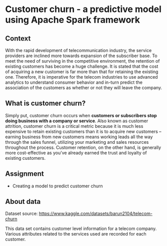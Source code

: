 # Customer churn - a predictive model using Apache Spark framework

## Context

With the rapid development of telecommunication industry, the service providers are inclined more towards expansion of the subscriber base. To meet the need of surviving in the competitive environment, the retention of existing customers has become a huge challenge. It is stated that the cost of acquiring a new customer is far more than that for retaining the existing one. Therefore, it is imperative for the telecom industries to use advanced analytics to understand consumer behavior and in-turn predict the association of the customers as whether or not they will leave the company.

## What is customer churn?

Simply put, customer churn occurs when **customers or subscribers stop doing business with a company or service**. Also known as customer attrition, customer churn is a critical metric because it is much less expensive to retain existing customers than it is to acquire new customers – earning business from new customers means working leads all the way through the sales funnel, utilizing your marketing and sales resources throughout the process. Customer retention, on the other hand, is generally more cost-effective as you’ve already earned the trust and loyalty of existing customers.

## Assignment

* Creating a model to predict customer churn

## About data

Dataset source: https://www.kaggle.com/datasets/barun2104/telecom-churn

This data set contains customer level information for a telecom company. Various attributes related to the services used are recorded for each customer.
